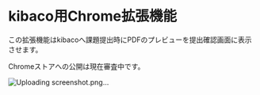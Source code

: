 # kibaco用Chrome拡張機能
この拡張機能はkibacoへ課題提出時にPDFのプレビューを提出確認画面に表示させます。

Chromeストアへの公開は現在審査中です。


![Uploading screenshot.png…]()
